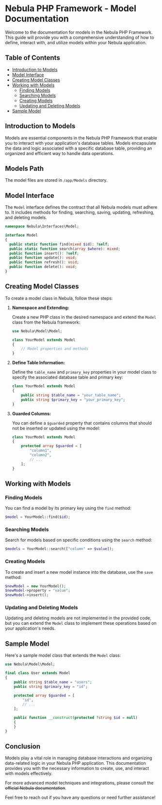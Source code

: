 # Nebula PHP Framework - Model Documentation

Welcome to the documentation for models in the Nebula PHP Framework. This guide will provide you with a comprehensive understanding of how to define, interact with, and utilize models within your Nebula application.

## Table of Contents

- [Introduction to Models](#introduction-to-models)
- [Model Interface](#model-interface)
- [Creating Model Classes](#creating-model-classes)
- [Working with Models](#working-with-models)
  - [Finding Models](#finding-models)
  - [Searching Models](#searching-models)
  - [Creating Models](#creating-models)
  - [Updating and Deleting Models](#updating-and-deleting-models)
- [Sample Model](#sample-model)

## Introduction to Models

Models are essential components in the Nebula PHP Framework that enable you to interact with your application's database tables. Models encapsulate the data and logic associated with a specific database table, providing an organized and efficient way to handle data operations.

## Models Path

The model files are stored in `/app/Models` directory.

## Model Interface

The `Model` interface defines the contract that all Nebula models must adhere to. It includes methods for finding, searching, saving, updating, refreshing, and deleting models.

```php
namespace Nebula\Interfaces\Model;

interface Model 
{
  public static function find(mixed $id): ?self;
  public static function search(array $where): mixed;
  public function insert(): ?self;
  public function update(): void;
  public function refresh(): void;
  public function delete(): void;
}
```

## Creating Model Classes

To create a model class in Nebula, follow these steps:

1. **Namespace and Extending:**

   Create a new PHP class in the desired namespace and extend the `Model` class from the Nebula framework:

   ```php
   use Nebula\Model\Model;

   class YourModel extends Model
   {
       // Model properties and methods
   }
   ```

2. **Define Table Information:**

   Define the `table_name` and `primary_key` properties in your model class to specify the associated database table and primary key:

   ```php
   class YourModel extends Model
   {
       public string $table_name = "your_table_name";
       public string $primary_key = "your_primary_key";
   }
   ```

3. **Guarded Columns:**

   You can define a `$guarded` property that contains columns that should not be inserted or updated using the model:

   ```php
   class YourModel extends Model
   {
       protected array $guarded = [
           "column1",
           "column2",
           // ...
       ];
   }
   ```

## Working with Models

### Finding Models

You can find a model by its primary key using the `find` method:

```php
$model = YourModel::find($id);
```

### Searching Models

Search for models based on specific conditions using the `search` method:

```php
$models = YourModel::search(["column" => $value]);
```

### Creating Models

To create and insert a new model instance into the database, use the `save` method:

```php
$newModel = new YourModel();
$newModel->property = "value";
$newModel->insert();
```

### Updating and Deleting Models

Updating and deleting models are not implemented in the provided code, but you can extend the `Model` class to implement these operations based on your application's needs.

## Sample Model

Here's a sample model class that extends the `Model` class:

```php
use Nebula\Model\Model;

final class User extends Model
{
    public string $table_name = "users";
    public string $primary_key = "id";

    protected array $guarded = [
        "id",
        // ...
    ];

    public function __construct(protected ?string $id = null)
    {
    }
}
```

## Conclusion

Models play a vital role in managing database interactions and organizing data-related logic in your Nebula PHP application. This documentation provides you with the necessary information to create, use, and interact with models effectively.

For more advanced model techniques and integrations, please consult the <s>official Nebula documentation</s>.

Feel free to reach out if you have any questions or need further assistance!
